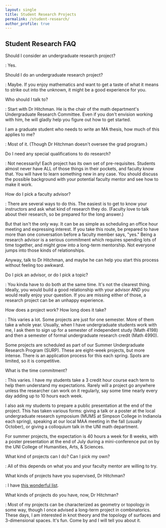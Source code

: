 ```yaml
---
layout: single
title: Student Research Projects
permalink: /student-research/
author_profile: true
---
```


<h2>Student Research FAQ</h2>

Should I consider an undergraduate research project?

: Yes.

Should I do an undergraduate research project?

: Maybe. If you enjoy mathematics and want to get a taste of what it means
  to strike out into the unknown, it might be a good experience for you.

Who should I talk to?

: Start with Dr Hitchman. He is the chair of the math department's
  Undergraduate Research Committee. Even if you don't envision working with
  him, he will gladly help you figure out how to get started.

I am a graduate student who needs to write an MA thesis, how much of this applies to me?

: Most of it. (Though Dr Hitchman doesn't oversee the grad program.)

Do I need any special qualifications to do research?

: Not necessarily! Each project has its own set of pre-requisites. Students
almost never have ALL of those things in their pockets, and faculty know that.
You will have to learn something new in any case. You should discuss the
possible background with your potential faculty mentor and see how to make it
work.

How do I pick a faculty advisor?

: There are several ways to do this. The easiest is to get to know your
  instructors and ask what kind of research they do. (Faculty love to talk
  about their research, so be prepared for the long answer.)

  But that isn't the only way. It can be as simple as scheduling an office hour
  meeting and expressing interest. If you take this route, be prepared to
  have more than one conversation before a faculty member says, "yes." Being
  a research advisor is a serious commitment which requires spending lots of
  time together, and might grow into a long-term mentorship. Not everyone jumps
  into those kinds of relationships.

  Anyway, talk to Dr Hitchman, and maybe he can help you start this process
  without feeling too awkward.

Do I pick an advisor, or do I pick a topic?

: You kinda have to do both at the same time. It's not the clearest thing.
Ideally, you would build a good relationship with your advisor AND you would
really enjoy your question. If you are missing either of those, a research project can be an unhappy experience.

How does a project work? How long does it take?

: This varies a lot. Some projects are just for one semester. More of them take
a whole year. Usually, when I have undergraduate students work with me, I ask
them to sign up for a semester of independent study (Math 4198) and then a
semester of formal undergraduate research credit (Math 4990).

  Some projects are scheduled as part of our Summer Undergraduate Research
Program (SURP). These are eight-week projects, but more intense. There is an
application process for this each spring. Spots are limited, so it is competitive.

What is the time commitment?

: This varies. I have my students take a 3 credit hour course each term to help
them understand my expectations. Rarely will a project go anywhere unless the
researcher can work on it regularly, say some time nearly every day adding up to 10 hours each week.

  I also ask my students to prepare a public presentation at the end of the
project. This has taken various forms: giving a talk or a poster at the local
undergraduate research symposium (MUMS at Simpson College in Indianola each
spring), speaking at our local MAA meeting in the fall (usually October), or
giving a colloquium talk in the UNI math department.

  For summer projects, the expectation is 40 hours a week for 8 weeks, with a
  poster presentation at the end of July during a mini-conference put on by
  the UNI College of Humanities, Arts, & Sciences.

What kind of projects can I do? Can I pick my own?

: All of this depends on what you and your faculty mentor are willing to try.

What kinds of projects have you supervised, Dr Hitchman?

: I have <a href="{{site.url}}/ugr-projects/">this wonderful list</a>.

What kinds of projects do you have, now, Dr Hitchman?

: Most of my projects can be characterized as geometry or topology in some
way, though I once advised a long-term project in combinatorics. These days, I
am interested in knot theory and the topology of surfaces and 3-dimensional
spaces. It's fun. Come by and I will tell you about it.
